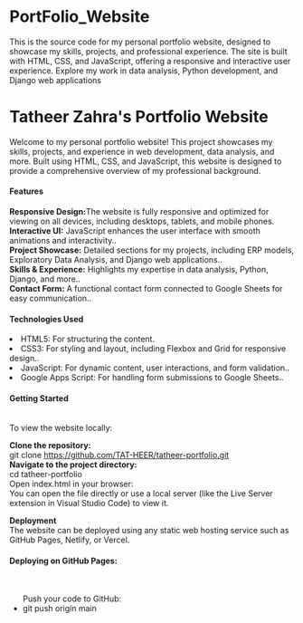 # PortFolio_Website
This is the source code for my personal portfolio website, designed to showcase my skills, projects, and professional experience. The site is built with HTML, CSS, and JavaScript, offering a responsive and interactive user experience. Explore my work in data analysis, Python development, and Django web applications
<h1>Tatheer Zahra's Portfolio Website</h1>
Welcome to my personal portfolio website! This project showcases my skills, projects, and experience in web development, data analysis, and more. Built using HTML, CSS, and JavaScript, this website is designed to provide a comprehensive overview of my professional background.
<h4>Features</h4>
 <b>Responsive Design:</b>The website is fully responsive and optimized for viewing on all devices, including desktops, tablets, and mobile phones.<br>
  <b>Interactive UI:</b> JavaScript enhances the user interface with smooth animations and interactivity..<br>
  <b>Project Showcase:</b> Detailed sections for my projects, including ERP models, Exploratory Data Analysis, and Django web applications..<br>
  <b>Skills & Experience:</b> Highlights my expertise in data analysis, Python, Django, and more..<br>
  <b>Contact Form:</b> A functional contact form connected to Google Sheets for easy communication..<br>
  <h4>Technologies Used</h4>
  <ui>
  <li> HTML5: For structuring the content.<br></li>
   <li>CSS3: For styling and layout, including Flexbox and Grid for responsive design..<br></li>
    <li>JavaScript: For dynamic content, user interactions, and form validation..<br></li>
   <li>Google Apps Script: For handling form submissions to Google Sheets..<br>   </li>
  </ui>
<h4>Getting Started</h4><br>
To view the website locally:<br>

<b>Clone the repository:</b><br>
git clone https://github.com/TAT-HEER/tatheer-portfolio.git<br>
<b>Navigate to the project directory:</b><br>
cd tatheer-portfolio<br>
Open index.html in your browser:<br>
You can open the file directly or use a local server (like the Live Server extension in Visual Studio Code) to view it.<br>

<b>Deployment</b> <br>
The website can be deployed using any static web hosting service such as GitHub Pages, Netlify, or Vercel.<br>
<h4>Deploying on GitHub Pages:</h4><br>
<ul>
  Push your code to GitHub:
<Li> git push origin main</li>
</ul>





